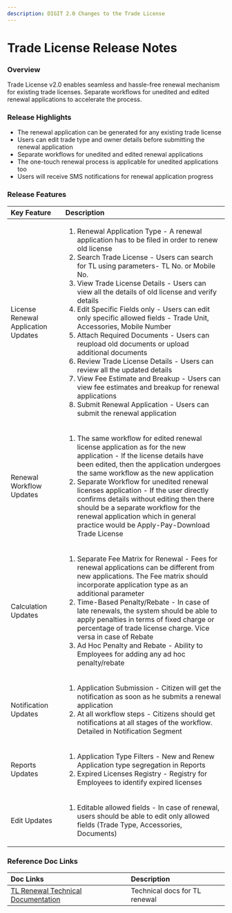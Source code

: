 ```yaml
---
description: DIGIT 2.0 Changes to the Trade License
---
```


# Trade License Release Notes

### Overview

Trade License v2.0 enables seamless and hassle-free renewal mechanism for existing trade licenses. Separate workflows for unedited and edited renewal applications to accelerate the process.

### Release Highlights

* The renewal application can be generated for any existing trade license
* Users can edit trade type and owner details before submitting the renewal application 
* Separate workflows for unedited and edited renewal applications
* The one-touch renewal process is applicable for unedited applications too 
* Users will receive SMS notifications for renewal application progress

### Release Features

<table>
  <thead>
    <tr>
      <th style="text-align:left"><b>Key Feature</b>
      </th>
      <th style="text-align:left"><b>Description</b>
      </th>
    </tr>
  </thead>
  <tbody>
    <tr>
      <td style="text-align:left">License Renewal Application Updates</td>
      <td style="text-align:left">
        <ol>
          <li>Renewal Application Type - A renewal application has to be filed in order
            to renew old license</li>
          <li>Search Trade License - Users can search for TL using parameters- TL No.
            or Mobile No.</li>
          <li>View Trade License Details - Users can view all the details of old license
            and verify details</li>
          <li>Edit Specific Fields only - Users can edit only specific allowed fields
            - Trade Unit, Accessories, Mobile Number</li>
          <li>Attach Required Documents - Users can reupload old documents or upload
            additional documents</li>
          <li>Review Trade License Details - Users can review all the updated details</li>
          <li>View Fee Estimate and Breakup - Users can view fee estimates and breakup
            for renewal applications</li>
          <li>Submit Renewal Application - Users can submit the renewal application</li>
        </ol>
      </td>
    </tr>
    <tr>
      <td style="text-align:left">Renewal Workflow Updates</td>
      <td style="text-align:left">
        <ol>
          <li>The same workflow for edited renewal license application as for the new
            application - If the license details have been edited, then the application
            undergoes the same workflow as the new application</li>
          <li>Separate Workflow for unedited renewal licenses application - If the user
            directly confirms details without editing then there should be a separate
            workflow for the renewal application which in general practice would be
            Apply-Pay-Download Trade License</li>
        </ol>
      </td>
    </tr>
    <tr>
      <td style="text-align:left">Calculation Updates</td>
      <td style="text-align:left">
        <ol>
          <li>Separate Fee Matrix for Renewal - Fees for renewal applications can be
            different from new applications. The Fee matrix should incorporate application
            type as an additional parameter</li>
          <li>Time-Based Penalty/Rebate - In case of late renewals, the system should
            be able to apply penalties in terms of fixed charge or percentage of trade
            license charge. Vice versa in case of Rebate</li>
          <li>Ad Hoc Penalty and Rebate - Ability to Employees for adding any ad hoc
            penalty/rebate</li>
        </ol>
      </td>
    </tr>
    <tr>
      <td style="text-align:left">Notification Updates</td>
      <td style="text-align:left">
        <ol>
          <li>Application Submission - Citizen will get the notification as soon as
            he submits a renewal application</li>
          <li>At all workflow steps - Citizens should get notifications at all stages
            of the workflow. Detailed in Notification Segment</li>
        </ol>
      </td>
    </tr>
    <tr>
      <td style="text-align:left">Reports Updates</td>
      <td style="text-align:left">
        <ol>
          <li>Application Type Filters - New and Renew Application type segregation
            in Reports</li>
          <li>Expired Licenses Registry - Registry for Employees to identify expired
            licenses</li>
        </ol>
      </td>
    </tr>
    <tr>
      <td style="text-align:left">Edit Updates</td>
      <td style="text-align:left">
        <ol>
          <li>Editable allowed fields - In case of renewal, users should be able to
            edit only allowed fields (Trade Type, Accessories, Documents)</li>
        </ol>
      </td>
    </tr>
  </tbody>
</table>

### Reference Doc Links

| **Doc Links** | **Description** |
| :--- | :--- |
| [TL Renewal Technical Documentation](https://digit-discuss.atlassian.net/wiki/spaces/EPE/pages/edit-v2/231636995?draftShareId=c160aad5-d7d6-4b4a-9185-11caa6040e70) | Technical docs for TL renewal |

